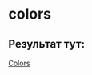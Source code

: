 # colors

## Результат тут:
<a href="https://sadovoyvladimir.github.io/colors" target="_blank">Colors</a>
